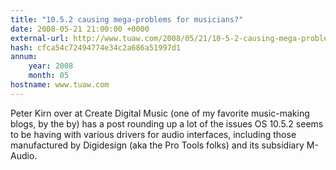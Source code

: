 ```yaml
---
title: "10.5.2 causing mega-problems for musicians?"
date: 2008-05-21 21:00:00 +0000
external-url: http://www.tuaw.com/2008/05/21/10-5-2-causing-mega-problems-for-musicians/
hash: cfca54c72494774e34c2a686a51997d1
annum:
    year: 2008
    month: 05
hostname: www.tuaw.com
---
```


Peter Kirn over at Create Digital Music (one of my favorite music-making blogs, by the by) has a post rounding up a lot of the issues OS 10.5.2 seems to be having with various drivers for audio interfaces, including those manufactured by Digidesign (aka the Pro Tools folks) and its subsidiary M-Audio.

